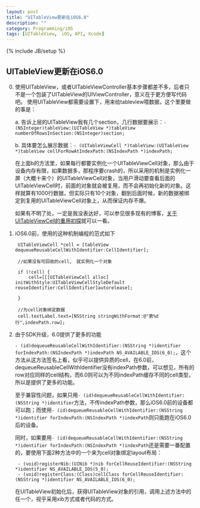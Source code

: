 ```yaml
---
layout: post
title: "UITableView更新在iOS6.0"
description: ""
category: Programming/iOS
tags: [UITableView,　iOS, API, Xcode]
---
```

{% include JB/setup %}

## UITableView更新在iOS6.0

0. 使用UITableView，或者UITableViewController基本步骤都差不多，后者只不是一个包装了UITableView的UIViewController，意义在于更方便写代码吧。
使用UITableView都需要设置下<UITableViewDataSource>，用来给tableview喂数据，这个<UITableViewDataSource>里要做的事是：

	a. 告诉上层的UITableView我有几个section，几行数据要展示：`- (NSInteger)tableView:(UITableView *)tableView numberOfRowsInSection:(NSInteger)section;`
	
	b. 具体要怎么展示数据：`- (UITableViewCell *)tableView:(UITableView *)tableView cellForRowAtIndexPath:(NSIndexPath *)indexPath;`

	在上面b的方法里，如果每行都要实例化一个UITableViewCell对象，那么由于设备内存有限，如果数据多，那程序要crash的，所以采用的机制是实例化一屏（大概十来个）的UITableViewCell对象，当用户滑动要查看后面的UITableViewCell时，前面的对象就会被复用，而不会再初始化新的对象。这样就算有1000行数据，但实际只有10个对象，翻到后面时候，新的数据被绑定到复用的UITableViewCell对象上，从而保证内存不爆。

	如果有不明了处，一定是我没表达好，可以参见很多现有的博客，[关于UITableViewCell的重用初探](http://blog.csdn.net/likendsl/article/details/7356944)就可以一看。


1. iOS6.0前，使用的这种机制编程的范式如下

		UITableViewCell *cell = [tableView dequeueReusableCellWithIdentifier:CellIdentifier];
		
		//如果没有可回收的cell,　就实例化一个对象

		if (!cell) {
	        cell=[[[UITableViewCell alloc] initWithStyle:UITableViewCellStyleDefault reuseIdentifier:CellIdentifier]autorelease];

    	}

	    //为cell对象绑定数据
	    cell.textLabel.text=[NSString stringWithFormat:@"第%d行",indexPath.row];
 

2. 由于SDK升级，6.0提供了更多的功能

	`- (id)dequeueReusableCellWithIdentifier:(NSString *)identifier forIndexPath:(NSIndexPath *)indexPath NS_AVAILABLE_IOS(6_0);`，这个方法从这方法签名上看，似乎可以提供异质的cell，在6.0前，dequeueReusableCellWithIdentifier没有indexPath参数，可以想见，所有的row对应同样的cell结构，而6.0则可以为不同indexPath缓存不同的cell类型，所以是提供了更多的功能。
	
	至于兼容性问题，如果只用`- (id)dequeueReusableCellWithIdentifier:(NSString *)identifier`方法，不传indexPath参数，那么iOS6.0前的设备都可以跑；而使用`- (id)dequeueReusableCellWithIdentifier:(NSString *)identifier forIndexPath:(NSIndexPath *)indexPath`则只能跑在iOS6.0后的设备。

	同时，如果要用`- (id)dequeueReusableCellWithIdentifier:(NSString *)identifier forIndexPath:(NSIndexPath *)indexPath`还是需要一番配置的，要使用下面2种方法中的一个来为cell对象绑定layout布局：
	
		- (void)registerNib:(UINib *)nib forCellReuseIdentifier:(NSString *)identifier NS_AVAILABLE_IOS(5_0);
		- (void)registerClass:(Class)cellClass forCellReuseIdentifier:(NSString *)identifier NS_AVAILABLE_IOS(6_0);
		
	在UITableView初始化后，获得UITableView对象的引用，调用上述方法中的任一个，视乎采用xib方式或者代码的方式。
